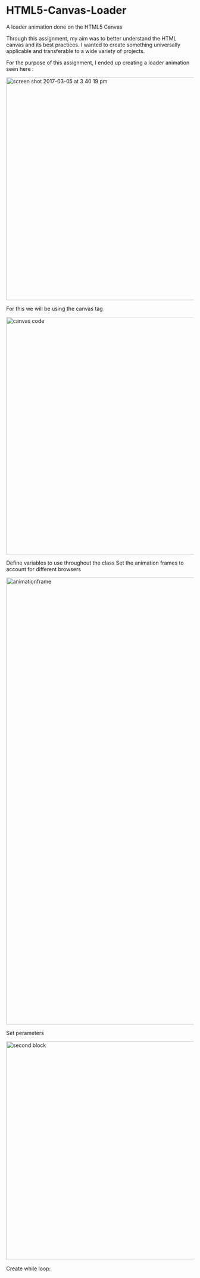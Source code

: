 # HTML5-Canvas-Loader
A loader animation done on the HTML5 Canvas 

Through this assignment, my aim was to better understand the HTML canvas and its best practices. I wanted to create something universally applicable and transferable to a wide variety of projects. 

For the purpose of this assignment, I ended up creating a loader animation seen here : 

<img width="599" alt="screen shot 2017-03-05 at 3 40 19 pm" src="https://cloud.githubusercontent.com/assets/24251065/23591149/311ac2b6-01ba-11e7-8a74-e2c2a22d4a8b.png">

For this we will be using the canvas tag 

<img width="638" alt="canvas code" src="https://cloud.githubusercontent.com/assets/24251065/23625301/b5c7d906-0276-11e7-814a-7226b1784263.png">

Define variables to use throughout the class
Set the animation frames to account for different browsers

<img width="1201" alt="animationframe" src="https://cloud.githubusercontent.com/assets/24251065/23625564/a23d843e-0277-11e7-96fe-c2185570e6ff.png">


Set perameters 

<img width="588" alt="second block" src="https://cloud.githubusercontent.com/assets/24251065/23625599/d2370ee4-0277-11e7-83a0-1896be6de5ab.png">

Create while loop: 

